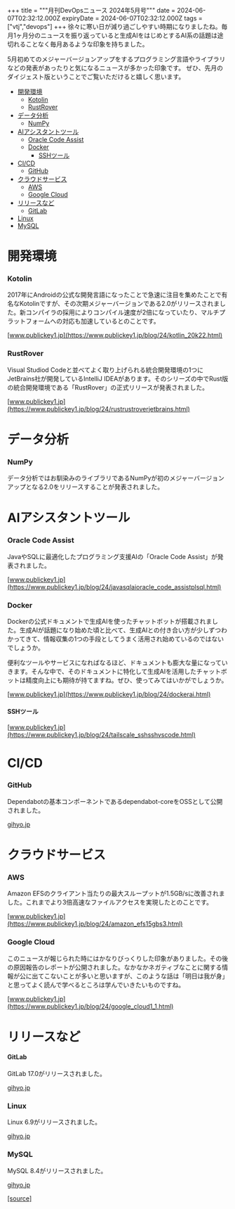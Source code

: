 +++
title = """月刊DevOpsニュース 2024年5月号"""
date = 2024-06-07T02:32:12.000Z
expiryDate = 2024-06-07T02:32:12.000Z
tags = ["vtj","devops"]
+++
徐々に寒い日が減り過ごしやすい時期になりましたね。毎月1ヶ月分のニュースを振り返っていると生成AIをはじめとするAI系の話題は途切れることなく毎月あるような印象を持ちました。

5月初めてのメジャーバージョンアップをするプログラミング言語やライブラリなどの発表があったりと気になるニュースが多かった印象です。 ぜひ、先月のダイジェスト版ということでご覧いただけると嬉しく思います。

*   [開発環境](#開発環境)
    *   [Kotolin](#Kotolin)
    *   [RustRover](#RustRover)
*   [データ分析](#データ分析)
    *   [NumPy](#NumPy)
*   [AIアシスタントツール](#AIアシスタントツール)
    *   [Oracle Code Assist](#Oracle-Code-Assist)
    *   [Docker](#Docker)
        *   [SSHツール](#SSHツール)
*   [CI/CD](#CICD)
    *   [GitHub](#GitHub)
*   [クラウドサービス](#クラウドサービス)
    *   [AWS](#AWS)
    *   [Google Cloud](#Google-Cloud)
*   [リリースなど](#リリースなど)
    *   [GitLab](#GitLab)
*   [Linux](#Linux)
*   [MySQL](#MySQL)

開発環境
====

### Kotolin

2017年にAndroidの公式な開発言語になったことで急速に注目を集めたことで有名なKotolinですが、その次期メジャーバージョンである2.0がリリースされました。新コンパイラの採用によりコンパイル速度が2倍になっていたり、マルチプラットフォームへの対応も加速しているとのことです。

[www.publickey1.jp](https://www.publickey1.jp/blog/24/kotlin_20k22.html)

### RustRover

Visual Studiod Codeと並べてよく取り上げられる統合開発環境の1つにJetBrains社が開発しているIntelliJ IDEAがあります。そのシリーズの中でRust版の統合開発環境である「RustRover」の正式リリースが発表されました。

[www.publickey1.jp](https://www.publickey1.jp/blog/24/rustrustroverjetbrains.html)

データ分析
=====

### NumPy

データ分析ではお馴染みのライブラリであるNumPyが初のメジャーバージョンアップとなる2.0をリリースすることが発表されました。

AIアシスタントツール
===========

### Oracle Code Assist

JavaやSQLに最適化したプログラミング支援AIの「Oracle Code Assist」が発表されました。

[www.publickey1.jp](https://www.publickey1.jp/blog/24/javasqlaioracle_code_assistplsql.html)

### Docker

Dockerの公式ドキュメントで生成AIを使ったチャットボットが搭載されました。生成AIが話題になり始めた頃と比べて、生成AIとの付き合い方が少しずつわかってきて、情報収集の1つの手段としてうまく活用され始めているのではないでしょうか。

便利なツールやサービスになればなるほど、ドキュメントも膨大な量になっていきます。そんな中で、そのドキュメントに特化して生成AIを活用したチャットボットは精度向上にも期待が持てますね。ぜひ、使ってみてはいかがでしょうか。

[www.publickey1.jp](https://www.publickey1.jp/blog/24/dockerai.html)

#### SSHツール

[www.publickey1.jp](https://www.publickey1.jp/blog/24/tailscale_sshsshvscode.html)

CI/CD
=====

### GitHub

Dependabotの基本コンポーネントであるdependabot-coreをOSSとして公開されました。

[gihyo.jp](https://gihyo.jp/article/2024/05/dependabot-core-oss?utm_source=feed)

クラウドサービス
========

### AWS

Amazon EFSのクライアント当たりの最大スループットが1.5GB/sに改善されました。これまでより3倍高速なファイルアクセスを実現したとのことです。

[www.publickey1.jp](https://www.publickey1.jp/blog/24/amazon_efs15gbs3.html)

### Google Cloud

このニュースが報じられた時にはかなりびっくりした印象がありました。その後の原因報告のレポートが公開されました。なかなかネガティブなことに関する情報が公に出てこないことが多いと思いますが、このような話は「明日は我が身」と思ってよく読んで学べるところは学んでいきたいものですね。

[www.publickey1.jp](https://www.publickey1.jp/blog/24/google_cloud1_1.html)

リリースなど
======

#### GitLab

GitLab 17.0がリリースされました。

[gihyo.jp](https://gihyo.jp/article/2024/05/gitlab-17?utm_source=feed)

### Linux

Linux 6.9がリリースされました。

[gihyo.jp](https://gihyo.jp/article/2024/05/daily-linux-240514?utm_source=feed)

### MySQL

MySQL 8.4がリリースされました。

[gihyo.jp](https://gihyo.jp/article/2024/05/mysql-rcn0221?utm_source=feed)

[[source]](https://devops-blog.virtualtech.jp/entry/20240607/1717727532)

